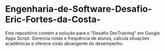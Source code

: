 # Engenharia-de-Software-Desafio-Eric-Fortes-da-Costa-
Este repositório contém a solução para o "Desafio DevTraining" em Google Apps Script. Gerencia notas e frequência de alunos, calcula situações acadêmicas e oferece visão abrangente do desempenho.
